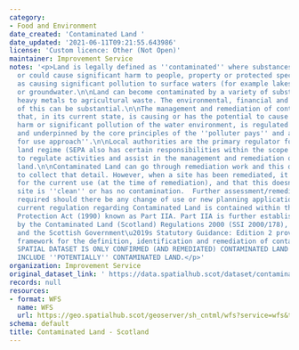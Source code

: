 ```yaml
---
category:
- Food and Environment
date_created: 'Contaminated Land '
date_updated: '2021-06-11T09:21:55.643986'
license: 'Custom licence: Other (Not Open)'
maintainer: Improvement Service
notes: '<p>Land is legally defined as ''contaminated'' where substances are causing
  or could cause significant harm to people, property or protected species as well
  as causing significant pollution to surface waters (for example lakes and rivers)
  or groundwater.\n\nLand can become contaminated by a variety of substances, from
  heavy metals to agricultural waste. The environmental, financial and legal implications
  of this can be substantial.\n\nThe management and remediation of contaminated land
  that, in its current state, is causing or has the potential to cause significant
  harm or significant pollution of the water environment, is regulated by legislation
  and underpinned by the core principles of the ''polluter pays'' and a ''suitable
  for use approach''.\n\nLocal authorities are the primary regulator for the contaminated
  land regime (SEPA also has certain responsibilities within the scope of the legislation)
  to regulate activities and assist in the management and remediation of contaminated
  land.\n\nContaminated Land can go through remediation work and this dataset attempts
  to collect that detail. However, when a site has been remediated, it becomes suitable
  for the current use (at the time of remediation), and that this doesn''t mean the
  site is ''clean'' or has no contamination.  Further assessment/remediation may be
  required should there be any change of use or new planning application etc.\n\nThe
  current regulation regarding Contaminated Land is contained within the  Environmental
  Protection Act (1990) known as Part IIA. Part IIA is further established in Scotland
  by the Contaminated Land (Scotland) Regulations 2000 (SSI 2000/178), as amended
  and the Scottish Government\u2019s Statutory Guidance: Edition 2 provides the detailed
  framework for the definition, identification and remediation of contaminated land.\n\nTHIS
  SPATIAL DATASET IS ONLY CONFIRMED (AND REMEDIATED) CONTAMINATED LAND AND DOES NOT
  INCLUDE ''POTENTIALLY'' CONTAMINATED LAND.</p>'
organization: Improvement Service
original_dataset_link: ' https://data.spatialhub.scot/dataset/contaminated_land-is'
records: null
resources:
- format: WFS
  name: WFS
  url: https://geo.spatialhub.scot/geoserver/sh_cntml/wfs?service=wfs&typeName=sh_cntml:pub_cntml
schema: default
title: Contaminated Land - Scotland
---
```

